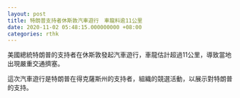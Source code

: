 ```yaml
---
layout: post
title: 特朗普支持者休斯敦汽車遊行　車龍料逾11公里
date: 2020-11-02 05:48:15.000000000 +08:00
categories: rthk
---
```


美國總統特朗普的支持者在休斯敦發起汽車遊行，車龍估計超過11公里，導致當地出現嚴重交通擠塞。

這次汽車遊行是特朗普在得克薩斯州的支持者，組織的競選活動，以展示對特朗普的支持。
